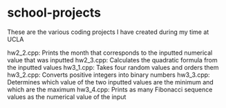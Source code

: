 # school-projects
These are the various coding projects I have created during my time at UCLA

hw2_2.cpp: Prints the month that corresponds to the inputted numerical value that was inputted
hw2_3.cpp: Calculates the quadratic formula from the inputted values
hw3_1.cpp: Takes four random values and orders them
hw3_2.cpp: Converts positive integers into binary numbers
hw3_3.cpp: Determines which value of the two inputted values are the minimum and which are the maximum
hw3_4.cpp: Prints as many Fibonacci sequence values as the numerical value of the input
